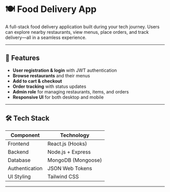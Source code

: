 # 🍽️ Food Delivery App

A full-stack food delivery application built during your tech journey. Users can explore nearby restaurants, view menus, place orders, and track delivery—all in a seamless experience.

---

## 🚀 Features

- **User registration & login** with JWT authentication  
- **Browse restaurants** and their menus
- **Add to cart & checkout**
- **Order tracking** with status updates
- **Admin role** for managing restaurants, items, and orders
- **Responsive UI** for both desktop and mobile

---

## 🛠️ Tech Stack

| Component     | Technology         |
|---------------|--------------------|
| Frontend      | React.js (Hooks)   |
| Backend       | Node.js + Express  |
| Database      | MongoDB (Mongoose) |
| Authentication| JSON Web Tokens    |
| UI Styling    | Tailwind CSS       |

---
